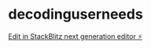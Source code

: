 # decodinguserneeds

[Edit in StackBlitz next generation editor ⚡️](https://stackblitz.com/~/github.com/kevinreiner/decodinguserneeds)